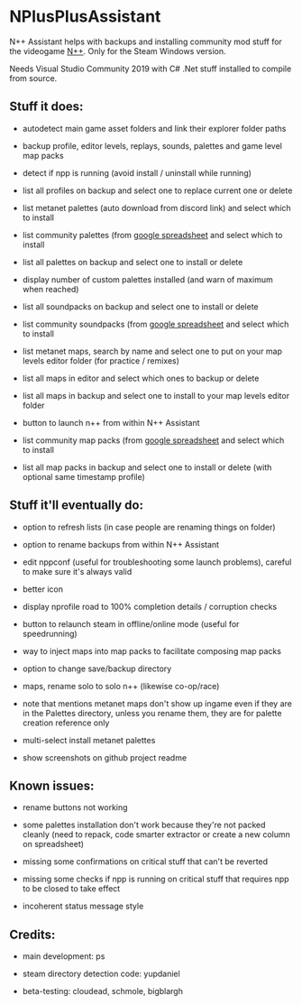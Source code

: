 # NPlusPlusAssistant

N++ Assistant helps with backups and installing community mod stuff for the videogame [N++](https://store.steampowered.com/app/230270/N_NPLUSPLUS/). Only for the Steam Windows version.

Needs Visual Studio Community 2019 with C# .Net stuff installed to compile from source.

## Stuff it does:

* autodetect main game asset folders and link their explorer folder paths

* backup profile, editor levels, replays, sounds, palettes and game level map packs

* detect if npp is running (avoid install / uninstall while running)

* list all profiles on backup and select one to replace current one or delete

* list metanet palettes (auto download from discord link) and select which to install

* list community palettes (from [google spreadsheet](https://docs.google.com/spreadsheets/d/1I2f87Qhfs6rxzZq5dQRDbLKYyaGLqTdCkLqfNfrw1Mk/edit#gid=0]) and select which to install

* list all palettes on backup and select one to install or delete

* display number of custom palettes installed (and warn of maximum when reached)

* list all soundpacks on backup and select one to install or delete

* list community soundpacks (from [google spreadsheet](https://docs.google.com/spreadsheets/d/18PshamVuDNyH396a7U3YDFQmCw18s4gIVZ_WrFODRd4/edit#gid=0]) and select which to install

* list metanet maps, search by name and select one to put on your map levels editor folder (for practice / remixes)

* list all maps in editor and select which ones to backup or delete

* list all maps in backup and select one to install to your map levels editor folder

* button to launch n++ from within N++ Assistant

* list community map packs (from [google spreadsheet](https://docs.google.com/spreadsheets/d/1M9W3_jk3nULledALJNzRDRRpNhIofeTD2SF8ES6vCy8/edit#gid=0]) and select which to install

* list all map packs in backup and select one to install or delete (with optional same timestamp profile)

## Stuff it'll eventually do:

* option to refresh lists (in case people are renaming things on folder)

* option to rename backups from within N++ Assistant

* edit nppconf (useful for troubleshooting some launch problems), careful to make sure it's always valid

* better icon

* display nprofile road to 100% completion details / corruption checks

* button to relaunch steam in offline/online mode (useful for speedrunning)

* way to inject maps into map packs to facilitate composing map packs

* option to change save/backup directory

* maps, rename solo to solo n++ (likewise co-op/race)

* note that mentions metanet maps don't show up ingame even if they are in the Palettes directory, unless you rename them, they are for palette creation reference only

* multi-select install metanet palettes

* show screenshots on github project readme

## Known issues:

* rename buttons not working

* some palettes installation don't work because they're not packed cleanly (need to repack, code smarter extractor or create a new column on spreadsheet)

* missing some confirmations on critical stuff that can't be reverted

* missing some checks if npp is running on critical stuff that requires npp to be closed to take effect

* incoherent status message style

## Credits:

* main development: ps

* steam directory detection code: yupdaniel

* beta-testing: cloudead, schmole, bigblargh
